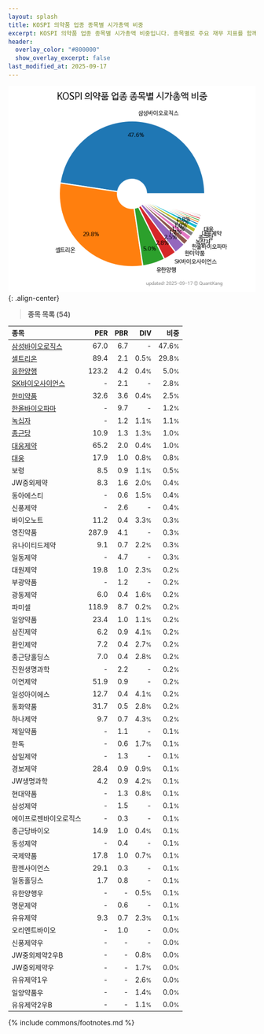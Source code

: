 ```yaml
---
layout: splash
title: KOSPI 의약품 업종 종목별 시가총액 비중
excerpt: KOSPI 의약품 업종 종목별 시가총액 비중입니다. 종목별로 주요 재무 지표를 함께 표시합니다.
header:
  overlay_color: "#800000"
  show_overlay_excerpt: false
last_modified_at: 2025-09-17
---
```



![KOSPI 의약품 업종 종목별 시가총액 비중](/stats/sector/images/kospi_업종_의약품_종목.png){: .align-center}


> **종목 목록 (54)**<a id="list"></a>

| **종목** | **PER** | **PBR** | **DIV** | **비중** |
| :------- | ------: | ------: | ------: | -------: |
| [삼성바이오로직스](/207940/) | 67.0 | 6.7 | - | 47.6<small>%</small> |
| [셀트리온](/068270/) | 89.4 | 2.1 | 0.5<small>%</small> | 29.8<small>%</small> |
| [유한양행](/000100/) | 123.2 | 4.2 | 0.4<small>%</small> | 5.0<small>%</small> |
| [SK바이오사이언스](/302440/) | - | 2.1 | - | 2.8<small>%</small> |
| [한미약품](/128940/) | 32.6 | 3.6 | 0.4<small>%</small> | 2.5<small>%</small> |
| [한올바이오파마](/009420/) | - | 9.7 | - | 1.2<small>%</small> |
| [녹십자](/006280/) | - | 1.2 | 1.1<small>%</small> | 1.1<small>%</small> |
| [종근당](/185750/) | 10.9 | 1.3 | 1.3<small>%</small> | 1.0<small>%</small> |
| [대웅제약](/069620/) | 65.2 | 2.0 | 0.4<small>%</small> | 1.0<small>%</small> |
| [대웅](/003090/) | 17.9 | 1.0 | 0.8<small>%</small> | 0.8<small>%</small> |
| 보령 | 8.5 | 0.9 | 1.1<small>%</small> | 0.5<small>%</small> |
| JW중외제약 | 8.3 | 1.6 | 2.0<small>%</small> | 0.4<small>%</small> |
| 동아에스티 | - | 0.6 | 1.5<small>%</small> | 0.4<small>%</small> |
| 신풍제약 | - | 2.6 | - | 0.4<small>%</small> |
| 바이오노트 | 11.2 | 0.4 | 3.3<small>%</small> | 0.3<small>%</small> |
| 영진약품 | 287.9 | 4.1 | - | 0.3<small>%</small> |
| 유나이티드제약 | 9.1 | 0.7 | 2.2<small>%</small> | 0.3<small>%</small> |
| 일동제약 | - | 4.7 | - | 0.3<small>%</small> |
| 대원제약 | 19.8 | 1.0 | 2.3<small>%</small> | 0.2<small>%</small> |
| 부광약품 | - | 1.2 | - | 0.2<small>%</small> |
| 광동제약 | 6.0 | 0.4 | 1.6<small>%</small> | 0.2<small>%</small> |
| 파미셀 | 118.9 | 8.7 | 0.2<small>%</small> | 0.2<small>%</small> |
| 일양약품 | 23.4 | 1.0 | 1.1<small>%</small> | 0.2<small>%</small> |
| 삼진제약 | 6.2 | 0.9 | 4.1<small>%</small> | 0.2<small>%</small> |
| 환인제약 | 7.2 | 0.4 | 2.7<small>%</small> | 0.2<small>%</small> |
| 종근당홀딩스 | 7.0 | 0.4 | 2.8<small>%</small> | 0.2<small>%</small> |
| 진원생명과학 | - | 2.2 | - | 0.2<small>%</small> |
| 이연제약 | 51.9 | 0.9 | - | 0.2<small>%</small> |
| 일성아이에스 | 12.7 | 0.4 | 4.1<small>%</small> | 0.2<small>%</small> |
| 동화약품 | 31.7 | 0.5 | 2.8<small>%</small> | 0.2<small>%</small> |
| 하나제약 | 9.7 | 0.7 | 4.3<small>%</small> | 0.2<small>%</small> |
| 제일약품 | - | 1.1 | - | 0.1<small>%</small> |
| 한독 | - | 0.6 | 1.7<small>%</small> | 0.1<small>%</small> |
| 삼일제약 | - | 1.3 | - | 0.1<small>%</small> |
| 경보제약 | 28.4 | 0.9 | 0.9<small>%</small> | 0.1<small>%</small> |
| JW생명과학 | 4.2 | 0.9 | 4.2<small>%</small> | 0.1<small>%</small> |
| 현대약품 | - | 1.3 | 0.8<small>%</small> | 0.1<small>%</small> |
| 삼성제약 | - | 1.5 | - | 0.1<small>%</small> |
| 에이프로젠바이오로직스 | - | 0.3 | - | 0.1<small>%</small> |
| 종근당바이오 | 14.9 | 1.0 | 0.4<small>%</small> | 0.1<small>%</small> |
| 동성제약 | - | 0.4 | - | 0.1<small>%</small> |
| 국제약품 | 17.8 | 1.0 | 0.7<small>%</small> | 0.1<small>%</small> |
| 팜젠사이언스 | 29.1 | 0.3 | - | 0.1<small>%</small> |
| 일동홀딩스 | 1.7 | 0.8 | - | 0.1<small>%</small> |
| 유한양행우 | - | - | 0.5<small>%</small> | 0.1<small>%</small> |
| 명문제약 | - | 0.6 | - | 0.1<small>%</small> |
| 유유제약 | 9.3 | 0.7 | 2.3<small>%</small> | 0.1<small>%</small> |
| 오리엔트바이오 | - | 1.0 | - | 0.0<small>%</small> |
| 신풍제약우 | - | - | - | 0.0<small>%</small> |
| JW중외제약2우B | - | - | 0.8<small>%</small> | 0.0<small>%</small> |
| JW중외제약우 | - | - | 1.7<small>%</small> | 0.0<small>%</small> |
| 유유제약1우 | - | - | 2.6<small>%</small> | 0.0<small>%</small> |
| 일양약품우 | - | - | 1.4<small>%</small> | 0.0<small>%</small> |
| 유유제약2우B | - | - | 1.1<small>%</small> | 0.0<small>%</small> |

{% include commons/footnotes.md %}